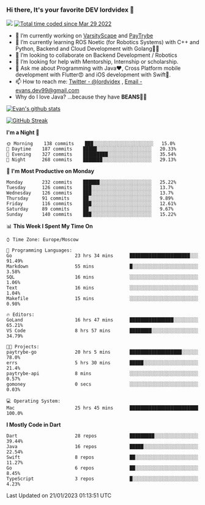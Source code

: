 ### Hi there, It's your favorite DEV lordvidex 👋
<img src="https://komarev.com/ghpvc/?username=lordvidex&label=Views&color=blue&style=plastic" /> <a href="https://wakatime.com/@0e56db35-d16b-410a-acc0-4085055304bf"><img src="https://wakatime.com/badge/user/0e56db35-d16b-410a-acc0-4085055304bf.svg" alt="Total time coded since Mar 29 2022" /></a>

- 🔭 I’m currently working on [VarsityScape](https://varsityscape.com) and [PayTrybe](https://www.paytrybe.com)
- 🌱 I’m currently learning ROS Noetic (for Robotics Systems) with C++ and Python, Backend and Cloud Development with Golang🧙🏼
- 👯 I’m looking to collaborate on Backend Development / Robotics
- 🤔 I’m looking for help with Mentorship, Internship or scholarship.
- 💬 Ask me about Programming with Java❤️, Cross Platform mobile development with Flutter😍 and iOS development with Swift🚀.
- 📫 How to reach me: [Twitter - @lordvidex](https://twitter.com/lordvidex) , [Email - evans.dev99@gmail.com](mailto:evans.dev99@gmail.com?body=Hello%20Evans,)
- Why do I love Java? ...because they have **BEANS**🤤😋

<div>
<!-- <a href="https://github.com/lordvidex">
  <img src="https://github-readme-stats.vercel.app/api/top-langs/?username=lordvidex&theme=light" />
</a>    -->
<!-- [![Top Langs](https://github-readme-stats.vercel.app/api/top-langs/?username=lordvidex)](https://github.com/lordvidex/)  -->
<a href="https://github.com/lordvidex">
 <img src="https://github-readme-stats.vercel.app/api?username=lordvidex&show_icons=true&theme=light&line_height=27" alt="Evan's github stats"/>
</a>
</div>

[![GitHub Streak](https://github-readme-streak-stats.herokuapp.com?user=lordvidex&theme=github-dark&hide_border=true)](https://git.io/streak-stats)

<!--
  <a href="https://github.com/iampawan/FlutterExampleApps">
    <img align="center" src="https://github-readme-stats.vercel.app/api/pin/?username=iampawan&repo=FlutterExampleApps&theme=light" />

  </a>
  <a href="https://github.com/iampawan/VelocityX">
   <img align="center" src="https://github-readme-stats.vercel.app/api/pin/?username=iampawan&repo=VelocityX&theme=light" />
  </a>
-->
<!--START_SECTION:waka-->
**I'm a Night 🦉** 

```text
🌞 Morning    138 commits    ███░░░░░░░░░░░░░░░░░░░░░░   15.0% 
🌆 Daytime    187 commits    █████░░░░░░░░░░░░░░░░░░░░   20.33% 
🌃 Evening    327 commits    █████████░░░░░░░░░░░░░░░░   35.54% 
🌙 Night      268 commits    ███████░░░░░░░░░░░░░░░░░░   29.13%

```
📅 **I'm Most Productive on Monday** 

```text
Monday       232 commits    ██████░░░░░░░░░░░░░░░░░░░   25.22% 
Tuesday      126 commits    ███░░░░░░░░░░░░░░░░░░░░░░   13.7% 
Wednesday    126 commits    ███░░░░░░░░░░░░░░░░░░░░░░   13.7% 
Thursday     91 commits     ██░░░░░░░░░░░░░░░░░░░░░░░   9.89% 
Friday       116 commits    ███░░░░░░░░░░░░░░░░░░░░░░   12.61% 
Saturday     89 commits     ██░░░░░░░░░░░░░░░░░░░░░░░   9.67% 
Sunday       140 commits    ███░░░░░░░░░░░░░░░░░░░░░░   15.22%

```


📊 **This Week I Spent My Time On** 

```text
⌚︎ Time Zone: Europe/Moscow

💬 Programming Languages: 
Go                       23 hrs 34 mins      ██████████████████████░░░   91.49% 
Markdown                 55 mins             █░░░░░░░░░░░░░░░░░░░░░░░░   3.58% 
SQL                      16 mins             ░░░░░░░░░░░░░░░░░░░░░░░░░   1.06% 
Text                     16 mins             ░░░░░░░░░░░░░░░░░░░░░░░░░   1.04% 
Makefile                 15 mins             ░░░░░░░░░░░░░░░░░░░░░░░░░   0.98%

🔥 Editors: 
GoLand                   16 hrs 47 mins      ████████████████░░░░░░░░░   65.21% 
VS Code                  8 hrs 57 mins       ████████░░░░░░░░░░░░░░░░░   34.79%

🐱‍💻 Projects: 
paytrybe-go              20 hrs 5 mins       ███████████████████░░░░░░   78.0% 
errs                     5 hrs 30 mins       █████░░░░░░░░░░░░░░░░░░░░   21.4% 
paytrybe-api             8 mins              ░░░░░░░░░░░░░░░░░░░░░░░░░   0.57% 
gomoney                  0 secs              ░░░░░░░░░░░░░░░░░░░░░░░░░   0.03%

💻 Operating System: 
Mac                      25 hrs 45 mins      █████████████████████████   100.0%

```

**I Mostly Code in Dart** 

```text
Dart                     28 repos            █████████░░░░░░░░░░░░░░░░   39.44% 
Java                     16 repos            █████░░░░░░░░░░░░░░░░░░░░   22.54% 
Swift                    8 repos             ██░░░░░░░░░░░░░░░░░░░░░░░   11.27% 
Go                       6 repos             ██░░░░░░░░░░░░░░░░░░░░░░░   8.45% 
TypeScript               3 repos             █░░░░░░░░░░░░░░░░░░░░░░░░   4.23%

```



 Last Updated on 21/01/2023 01:13:51 UTC
<!--END_SECTION:waka-->
